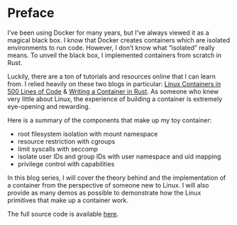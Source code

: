 # Preface

I’ve been using Docker for many years, but I’ve always viewed it as a magical black box. I know that Docker creates containers which are isolated environments to run code. However, I don’t know what “isolated” really means. To unveil the black box, I implemented containers from scratch in Rust.

Luckily, there are a ton of tutorials and resources online that I can learn from. I relied heavily on these two blogs in particular: [Linux Containers in 500 Lines of Code](https://blog.lizzie.io/linux-containers-in-500-loc.html) & [Writing a Container in Rust](https://litchipi.github.io/series/container_in_rust). As someone who knew very little about Linux, the experience of building a container is extremely eye-opening and rewarding.

Here is a summary of the components that make up my toy container:

- root filesystem isolation with mount namespace
- resource restriction with cgroups
- limit syscalls with seccomp
- isolate user IDs and group IDs with user namespace and uid mapping
- privilege control with capabilities

In this blog series, I will cover the theory behind and the implementation of a container from the perspective of someone new to Linux. I will also provide as many demos as possible to demonstrate how the Linux primitives that make up a container work.

The full source code is available [here](https://github.com/brianshih1/mini-container).
